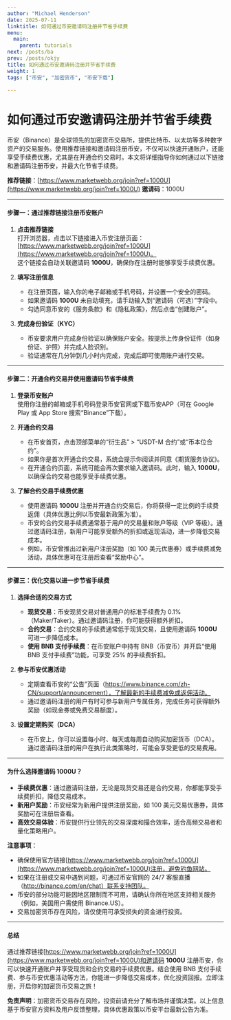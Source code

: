 ```yaml
---
author: "Michael Henderson"
date: 2025-07-11
linktitle: 如何通过币安邀请码注册并节省手续费
menu:
  main:
    parent: tutorials
next: /posts/ba
prev: /posts/okjy
title: 如何通过币安邀请码注册并节省手续费
weight: 1
tags: ["币安", "加密货币", "币安下载"]

---
```

# 如何通过币安邀请码注册并节省手续费

币安（Binance）是全球领先的加密货币交易所，提供比特币、以太坊等多种数字资产的交易服务。使用推荐链接和邀请码注册币安，不仅可以快速开通账户，还能享受手续费优惠，尤其是在开通合约交易时。本文将详细指导你如何通过以下链接和邀请码注册币安，并最大化节省手续费。

**推荐链接**：[https://www.marketwebb.org/join?ref=1000U](https://www.marketwebb.org/join?ref=1000U)
**邀请码**：1000U

---

#### 步骤一：通过推荐链接注册币安账户
1. **点击推荐链接**  
   打开浏览器，点击以下链接进入币安注册页面：  
   [https://www.marketwebb.org/join?ref=1000U](https://www.marketwebb.org/join?ref=1000U)。  
   这个链接会自动关联邀请码 **1000U**，确保你在注册时能够享受手续费优惠。

2. **填写注册信息**  
   - 在注册页面，输入你的电子邮箱或手机号码，并设置一个安全的密码。  
   - 如果邀请码 **1000U** 未自动填充，请手动输入到“邀请码（可选）”字段中。  
   - 勾选同意币安的《服务条款》和《隐私政策》，然后点击“创建账户”。

3. **完成身份验证（KYC）**  
   - 币安要求用户完成身份验证以确保账户安全。按提示上传身份证件（如身份证、护照）并完成人脸识别。  
   - 验证通常在几分钟到几小时内完成，完成后即可使用账户进行交易。

---

#### 步骤二：开通合约交易并使用邀请码节省手续费
1. **登录币安账户**  
   使用你注册的邮箱或手机号码登录币安官网或下载币安APP（可在 Google Play 或 App Store 搜索“Binance”下载）。

2. **开通合约交易**  
   - 在币安首页，点击顶部菜单的“衍生品” > “USDT-M 合约”或“币本位合约”。  
   - 如果你是首次开通合约交易，系统会提示你阅读并同意《期货服务协议》。  
   - 在开通合约页面，系统可能会再次要求输入邀请码。此时，输入 **1000U**，以确保合约交易也能享受手续费优惠。

3. **了解合约交易手续费优惠**  
   - 使用邀请码 **1000U** 注册并开通合约交易后，你将获得一定比例的手续费返佣（具体优惠比例以币安最新政策为准）。  
   - 币安的合约交易手续费通常基于用户的交易量和账户等级（VIP 等级）。通过邀请码注册，新用户可能享受额外的折扣或返现活动，进一步降低交易成本。  
   - 例如，币安曾推出过新用户注册奖励（如 100 美元优惠券）或手续费减免活动，具体优惠可在注册后查看“奖励中心”。

---

#### 步骤三：优化交易以进一步节省手续费
1. **选择合适的交易方式**  
   - **现货交易**：币安现货交易对普通用户的标准手续费为 0.1%（Maker/Taker）。通过邀请码注册，你可能获得额外折扣。  
   - **合约交易**：合约交易的手续费通常低于现货交易，且使用邀请码 **1000U** 可进一步降低成本。  
   - **使用 BNB 支付手续费**：在币安账户中持有 BNB（币安币）并开启“使用 BNB 支付手续费”功能，可享受 25% 的手续费折扣。

2. **参与币安优惠活动**  
   - 定期查看币安的“公告”页面（https://www.binance.com/zh-CN/support/announcement），了解最新的手续费减免或返佣活动。  
   - 通过邀请码注册的用户有时可参与新用户专属任务，完成任务可获得额外奖励（如现金券或免费交易额度）。

3. **设置定期购买（DCA）**  
   - 在币安上，你可以设置每小时、每天或每周自动购买加密货币（DCA）。通过邀请码注册的用户在执行此类策略时，可能会享受更低的交易费用。

---

#### 为什么选择邀请码 1000U？
- **手续费优惠**：通过邀请码注册，无论是现货交易还是合约交易，你都能享受手续费折扣，降低交易成本。  
- **新用户奖励**：币安经常为新用户提供注册奖励，如 100 美元交易优惠券，具体奖励可在注册后查看。  
- **高效交易体验**：币安提供行业领先的交易深度和撮合效率，适合高频交易者和量化策略用户。  

**注意事项**：
- 确保使用官方链接[https://www.marketwebb.org/join?ref=1000U](https://www.marketwebb.org/join?ref=1000U)注册，避免钓鱼网站。  
- 如果在注册或交易中遇到问题，可通过币安官网的 24/7 客服直播（http://binance.com/en/chat）联系支持团队。  
- 币安的部分功能可能因地区限制而不可用，请确认你所在地区支持相关服务（例如，美国用户需使用 Binance.US）。  
- 交易加密货币存在风险，请仅使用可承受损失的资金进行投资。

---

#### 总结
通过推荐链接[https://www.marketwebb.org/join?ref=1000U](https://www.marketwebb.org/join?ref=1000U)和邀请码 **1000U** 注册币安，你可以快速开通账户并享受现货和合约交易的手续费优惠。结合使用 BNB 支付手续费、参与币安优惠活动等方法，你能进一步降低交易成本，优化投资回报。立即注册，开启你的加密货币交易之旅！

**免责声明**：加密货币交易存在风险，投资前请充分了解市场并谨慎决策。以上信息基于币安官方资料及用户反馈整理，具体优惠政策以币安平台最新公告为准。